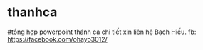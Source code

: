 # thanhca
#tổng hợp powerpoint thánh ca
chi tiết xin liên hệ Bạch Hiếu. fb: https://facebook.com/ohayo3012/
